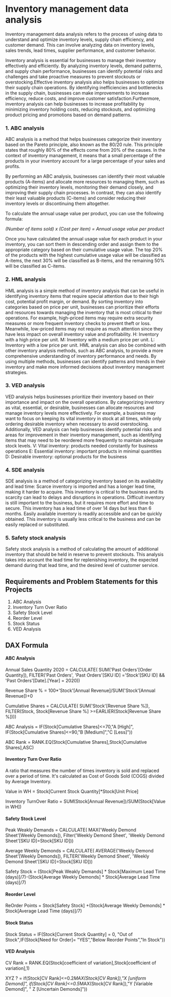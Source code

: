 # Inventory management data analysis

Inventory management data analysis refers to the process of using data to understand and optimize inventory levels, supply chain efficiency, and customer demand. This can involve analyzing data on inventory levels, sales trends, lead times, supplier performance, and customer behavior.

Inventory analysis is essential for businesses to manage their inventory effectively and efficiently. By analyzing inventory levels, demand patterns, and supply chain performance, businesses can identify potential risks and challenges and take proactive measures to prevent stockouts or overstocking.Effective inventory analysis also helps businesses to optimize their supply chain operations. By identifying inefficiencies and bottlenecks in the supply chain, businesses can make improvements to increase efficiency, reduce costs, and improve customer satisfaction.Furthermore, inventory analysis can help businesses to increase profitability by minimizing inventory holding costs, reducing stockouts, and optimizing product pricing and promotions based on demand patterns.

### 1. ABC analysis
ABC analysis is a method that helps businesses categorize their inventory based on the Pareto principle, also known as the 80/20 rule. This principle states that roughly 80% of the effects come from 20% of the causes. In the context of inventory management, it means that a small percentage of the products in your inventory account for a large percentage of your sales and profits.

By performing an ABC analysis, businesses can identify their most valuable products (A-items) and allocate more resources to managing them, such as optimizing their inventory levels, monitoring their demand closely, and improving their supply chain processes. In contrast, they can also identify their least valuable products (C-items) and consider reducing their inventory levels or discontinuing them altogether.

To calculate the annual usage value per product, you can use the following formula:

*(Number of items sold) x (Cost per item) = Annual usage value per product*

Once you have calculated the annual usage value for each product in your inventory, you can sort them in descending order and assign them to the appropriate category based on their cumulative usage value. The top 20% of the products with the highest cumulative usage value will be classified as A-items, the next 30% will be classified as B-items, and the remaining 50% will be classified as C-items.

### 2. HML analysis
HML analysis is a simple method of inventory analysis that can be useful in identifying inventory items that require special attention due to their high cost, potential profit margin, or demand. By sorting inventory into categories based on price per unit, businesses can prioritize their efforts and resources towards managing the inventory that is most critical to their operations.
For example, high-priced items may require extra security measures or more frequent inventory checks to prevent theft or loss. Meanwhile, low-priced items may not require as much attention since they have less impact on overall inventory value and profitability.
H: Inventory with a high price per unit.
M: Inventory with a medium price per unit.
L: Inventory with a low price per unit.
HML analysis can also be combined with other inventory analysis methods, such as ABC analysis, to provide a more comprehensive understanding of inventory performance and needs. By using multiple methods, businesses can identify patterns and trends in their inventory and make more informed decisions about inventory management strategies.

### 3. VED analysis
VED analysis helps businesses prioritize their inventory based on their importance and impact on the overall operations. By categorizing inventory as vital, essential, or desirable, businesses can allocate resources and manage inventory levels more effectively. For example, a business may want to focus on keeping its vital inventory in stock at all times, while only ordering desirable inventory when necessary to avoid overstocking. Additionally, VED analysis can help businesses identify potential risks and areas for improvement in their inventory management, such as identifying items that may need to be reordered more frequently to maintain adequate stock levels.
V: Vital inventory: products needed constantly for business operations
E: Essential inventory: important products in minimal quantities
D: Desirable inventory: optional products for the business

### 4. SDE analysis
SDE analysis is a method of categorizing inventory based on its availability and lead time:
Scarce inventory is imported and has a longer lead time, making it harder to acquire. This inventory is critical to the business and its scarcity can lead to delays and disruptions in operations.
Difficult inventory is still important to the business, but it requires more effort and time to secure. This inventory has a lead time of over 14 days but less than 6 months.
Easily available inventory is readily accessible and can be quickly obtained. This inventory is usually less critical to the business and can be easily replaced or substituted.

### 5. Safety stock analysis
Safety stock analysis is a method of calculating the amount of additional inventory that should be held in reserve to prevent stockouts. This analysis takes into account the lead time for replenishing inventory, the expected demand during that lead time, and the desired level of customer service.

## Requirements and Problem Statements for this Projects 

1. ABC Analysis
2. Inventory Turn Over Ratio 
3. Safety Stock Level 
4. Reorder Level
5. Stock Status
6. VED Analysis 

## DAX Formula

#### ABC Analysis 

Annual Sales Quantity 2020 = CALCULATE(
    SUM('Past Orders'[Order Quantity]),
    FILTER('Past Orders',
    'Past Orders'[SKU ID] ='Stock'[SKU ID] &&
    'Past Orders'[Date].[Year] = 2020))
    
Revenue Share % = 100*'Stock'[Annual Revenue]/SUM('Stock'[Annual Revenue])+0

Cumulative Shares = CALCULATE(
    SUM('Stock'[Revenue Share %]),
    FILTER(Stock,
    Stock[Revenue Share %] >=EARLIER(Stock[Revenue Share %])))
    
ABC Analysis = IF(Stock[Cumulative Shares]<=70,"A [High]", IF(Stock[Cumulative Shares]<=90,"B [Medium]","C [Less]"))

ABC Rank = RANK.EQ(Stock[Cumulative Shares],Stock[Cumulative Shares],ASC)

#### Inventory Turn Over Ratio

A ratio that measures the number of times inventory is sold and replaced over a period of time. It's calculated as Cost of Goods Sold (COGS) divided by Average Inventory.

Value in WH = Stock[Current Stock Quantity]*Stock[Unit Price]

Inventory TurnOver Ratio = SUM(Stock[Annual Revenue])/SUM(Stock[Value in WH])

#### Safety Stock Level 

Peak Weakly Demands = CALCULATE(
    MAX('Weekly Demond Sheet'[Weekly Demonds]),
    Filter('Weekly Demond Sheet',
    'Weekly Demond Sheet'[SKU ID]=Stock[SKU ID]))
    
 Average Weekly Demonds = CALCULATE(
    AVERAGE('Weekly Demond Sheet'[Weekly Demonds]),
    FILTER('Weekly Demond Sheet',
    'Weekly Demond Sheet'[SKU ID]=Stock[SKU ID]))
    
 Safety Stock = (Stock[Peak Weakly Demands] * Stock[Maximum Lead Time (days)]/7)-(Stock[Average Weekly Demonds] * Stock[Average Lead Time (days)]/7)
 


#### Reorder Level 

ReOrder Points = Stock[Safety Stock] +(Stock[Average Weekly Demonds] * Stock[Average Lead Time (days)]/7)

#### Stock Status 

Stock Status = IF(Stock[Current Stock Quantity] = 0, "Out of Stock",IF(Stock[Need for Order]= "YES","Below Reorder Points","In Stock"))

#### VED Analysis

CV Rank = RANK.EQ(Stock[coefficient of variation],Stock[coefficient of variation],1)

XYZ ? = if(Stock[CV Rank]<=0.2*MAX(Stock[CV Rank]),"X [uniform Demond]", if(Stock[CV Rank]<=0.5*MAX(Stock[CV Rank]),"Y [Variable Demond]",
" Z [Uncertain Demonds]"))
